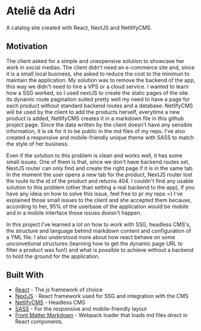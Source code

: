 # Ateliê da Adri
A catalog site created with React, NextJS and NetllifyCMS. 

## Motivation
The client asked for a simple and unexpensive solution to showcase her work in social medias. The client didn't need an e-commerce site and, since it is a small local business, she asked to reduce the cost to the minimun to maintain the application. My solution was to remove the backend of the app, this way we didn't need to hire a VPS or a cloud service. I wanted to learn how a SSG worked, so I used nextJS to create the static pages of the site. Its dynamic route pagination suited pretty well my need to have a page for each product without standard backend routes and a database. NetlifyCMS will be used by the client to add the products herself, everytime a new product is added, NetlifyCMS creates it in a markdown file in this github project page. Since the data written by the client doesn't have any sensible information, it is ok for it to be public in the md files of my repo. I've also created a responsive and mobile-friendly unique theme with SASS to match the style of her business.

Even if the solution to this problem is clean and works well, it has some small issues. One of them is that, since we don't have backend routes set, NextJS router can only find and create the right page if it is in the same tab. In the moment the user opens a new tab for the product, NextJS router lost the route to the id of the product and returns 404. I couldn't find any usable solution to this problem (other than setting a real backend to the app), if you have any ideia on how to solve this issue, feel free to pr my repo =) I've explained those small issues to the client and she accepted them because, according to her, 95% of the userbase of the application would be mobile and in a mobile interface those issues doesn't happen.

In this project I've learned a lot on how to work with SSG, headless CMS's, the structure and language behind markdown content and configuration of a YML file. I also understood more about how react behave on some unconvetional structures (learning how to get the dynamic page URL to filter a product was fun!) and what is possible to achieve without a backend to hold the ground for the application. 



## Built With

* [React](https://reactjs.org/) - The js framework of choice
* [NextJS](https://nextjs.org/) - React framework used for SSG and integration with the CMS
* [NetlifyCMS](https://www.netlifycms.org/) - Headless CMS
* [SASS](https://sass-lang.com/) - For the responsive and mobile-friendly layout
* [Front Matter Markdown](https://www.npmjs.com/package/frontmatter-markdown-loader) - Webpack loader that loads md files direct in React components.
